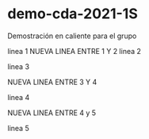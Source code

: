 # demo-cda-2021-1S
Demostración en caliente para el grupo 

linea 1
NUEVA LINEA ENTRE 1 Y 2
linea 2

linea 3

NUEVA LINEA ENTRE 3 Y 4

linea 4

NUEVA LINEA ENTRE 4 y 5

linea 5

